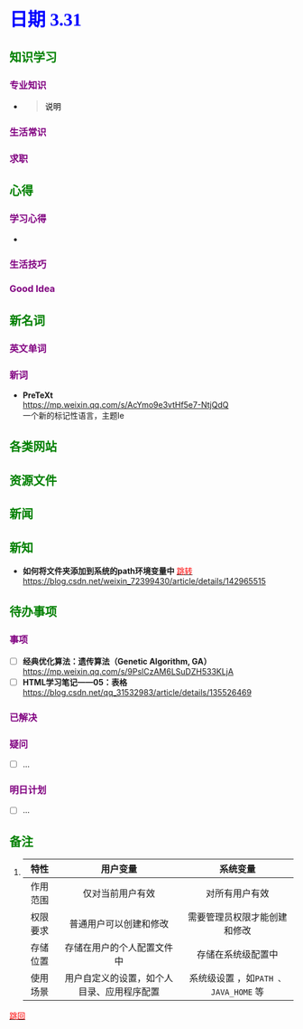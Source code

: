 ## <font color = blue face=楷体 size=6>日期 3.31 </font>

## <font color = green>知识学习 </font>
### <font color = purple>专业知识 </font>
+ 
   > <font color = o> 说明 </font>
### <font color = purple>生活常识 </font>

### <font color = purple>求职 </font>



## <font color = green>心得 </font>
### <font color = purple>学习心得 </font>
+ 
### <font color = purple>生活技巧 </font>

### <font color = purple>Good Idea </font>



## <font color = green>新名词 </font>
### <font color = purple>英文单词 </font>
### <font color = purple>新词 </font>
+ **PreTeXt**  
	https://mp.weixin.qq.com/s/AcYmo9e3vtHf5e7-NtjQdQ  
	一个新的标记性语言，主题le


## <font color = green>各类网站 </font>


## <font color = green>资源文件 </font>


## <font color = green>新闻 </font>


## <font color = green>新知 </font>
+ **如何将文件夹添加到系统的path环境变量中** <a id ="01-1">
  [<font color = red>跳转</font>](#01-2)
	https://blog.csdn.net/weixin_72399430/article/details/142965515
	

## <font color = green>待办事项 </font>
### <font color = purple>事项 </font>
- [ ] **经典优化算法：遗传算法（Genetic Algorithm, GA）**  
	https://mp.weixin.qq.com/s/9PslCzAM6LSuDZH533KLjA
- [ ] **HTML学习笔记——05：表格**  
	https://blog.csdn.net/qq_31532983/article/details/135526469
	
### <font color = purple>已解决 </font>
### <font color = purple>疑问 </font>
- [ ] ...
### <font color = purple>明日计划 </font>
- [ ] ...


## <font color = green>备注 </font>
1. |特性|用户变量|系统变量|
	|:--:|:--:|:--:|	  
	| 作用范围 |  仅对当前用户有效 | 对所有用户有效 |  
	| 权限要求 | 普通用户可以创建和修改 | 需要管理员权限才能创建和修改 |
	| 存储位置 | 存储在用户的个人配置文件中 | 存储在系统级配置中 |
	| 使用场景 | 用户自定义的设置，如个人目录、应用程序配置 | 系统级设置 ，如`PATH 、JAVA_HOME` 等 |	  
 <a id ="01-2">[<font color = red>跳回</font>](#01-1)
 
 
 
<!--stackedit_data:
eyJoaXN0b3J5IjpbNTcyNTI0MTE5LDU2MjQ3MzAxNywzMDYyNz
I4NSwxMzAxMzI5OTc2LC0zNDczNTI3MjYsNTE2OTAyMDA3LDU0
NzkzNDUxMCwtMTI5MDQxNjA5NCwtMTg2NjY5MTY0Nyw4NTg1Nz
YzMzMsLTY1ODYwNDkxMCwxODEyMDc3NDQyLC0zNTg2MDU1ODMs
MTc2MDQ0MjQ4OSwtMjA0NzQ2ODg4MSwtMTU5Njg0MTg0LDIzNj
kxOTIzN119
-->